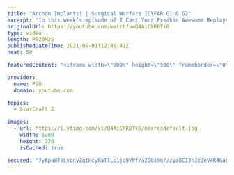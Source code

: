 ```yaml
---
title: "Archon Implants! | Surgical Warfare ICYFAR G1 & G2"
excerpt: "In this week’s episode of I Cast Your Freakin Awesome Replays (ICYFAR) players sent in their replays where they tried to cut their loses to a minimum.  \"Tricks are what a wh@\"$ does for money\" - Use as many spellcasters in as creative a way as possible! Send submissions to fluxiorsc@gmail.com as attachment"
originalUrl: https://youtube.com/watch?v=Q4AiCXRBTk8
type: video
length: PT20M2S
publishedDateTime: 2021-06-01T12:46:41Z
heat: 50

featuredContent: "<iframe width=\"800\" height=\"500\" frameborder=\"0\" src=\"https://www.youtube.com/embed/Q4AiCXRBTk8\" allow=\"accelerometer; autoplay; encrypted-media; gyroscope; picture-in-picture\" allowfullscreen></iframe>"

provider:
  name: PiG
  domain: youtube.com

topics:
  - StarCraft 2

images:
  - url: https://i.ytimg.com/vi/Q4AiCXRBTk8/maxresdefault.jpg
    width: 1280
    height: 720
    isCached: true

secured: "7yApaW7sLvcnyZqtHcyRaTlLo1jq9YPf/a2G8s9m//zyaBCIJhJz2eV4R4GaCrKBh0sY+pO6ysSY+pjAuW58zNEJEyqDDqNE/7PDREYlpyQtV5BIj24u96KCOiRnf2zti0GSwqksYRcIZH+elHiRR4izg+qpFxEOeDzaUzuYpVWW8gKRZrNYnTpdsMYpw17EM2i00qfXhHGR+2LqysvakGq5dr61gkbBSVXgNHOB1mzJMP3gZgQfbhdgiBtbKCvBqHo/cE7fxuXTQgYwEbmxKGcqnrOY+V4MDP3EIL19Lmjj4Uj/V0d+6DPFcrW4dL46/XfiE+UBMg1gDL7Y/Aw7eUthlOATpoGl9MgjKV/tJaT3YPeb4rj0WGZ4GCA7j8nD/OjI3kNfdeNUH5lMaDwAI3Iged0keDauhVEtcUt41jk=;H6/lPyTMskoxCSm4JBZ5Nw=="
---
```



